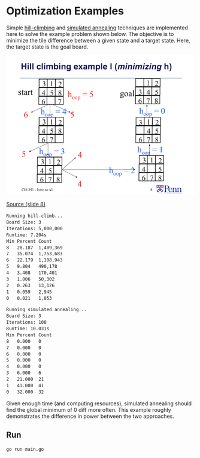 # Optimization Examples

Simple [hill-climbing](https://en.wikipedia.org/wiki/Hill_climbing) and [simulated annealing](https://en.wikipedia.org/wiki/Simulated_annealing) techniques are implemented here to solve the example problem shown below. The objective is to minimize the tile difference between a given state and a target state. Here, the target state is the goal board.

![example img](https://github.com/ahayschi/optimization-ex/raw/master/hc-ex.png)

[Source (slide 8)](http://www.seas.upenn.edu/~cis391/Lectures/informed-search-II.pdf)

```txt
Running hill-climb...
Board Size: 3
Iterations: 5,000,000
Runtime: 7.204s
Min	Percent	Count
8	28.187	1,409,369
7	35.074	1,753,683
6	22.179	1,108,943
5	9.804	490,178
4	3.408	170,401
3	1.006	50,302
2	0.263	13,126
1	0.059	2,945
0	0.021	1,053
```

```txt
Running simulated annealing...
Board Size: 3
Iterations: 100
Runtime: 10.031s
Min	Percent	Count
8	0.000	0
7	0.000	0
6	0.000	0
5	0.000	0
4	0.000	0
3	6.000	6
2	21.000	21
1	41.000	41
0	32.000	32
```

Given enough time (and computing resources), simulated annealing should find the global minimum of 0 diff more often. This example roughly demonstrates the difference in power between the two approaches.

## Run
```sh
go run main.go
```